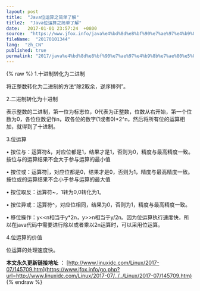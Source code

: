 ```yaml
---
layout: post
title:  "Java位运算之简单了解"
title2:  "Java位运算之简单了解"
date:   2017-01-01 23:57:24  +0800
source:  "https://www.jfox.info/java%e4%bd%8d%e8%bf%90%e7%ae%97%e4%b9%8b%e7%ae%80%e5%8d%95%e4%ba%86%e8%a7%a3.html"
fileName:  "20170101344"
lang:  "zh_CN"
published: true
permalink: "2017/java%e4%bd%8d%e8%bf%90%e7%ae%97%e4%b9%8b%e7%ae%80%e5%8d%95%e4%ba%86%e8%a7%a3.html"
---
```

{% raw %}
1.十进制转化为二进制

将正整数转化为二进制的方法“除2取余，逆序排列”。

2.二进制转化为十进制

表示整数的二进制，第一位为标志位，0代表为正整数，位数从右开始，第一个位数为0，各位位数记作n，取各位的数字(1或者0)*2^n，然后将所有位的运算相加，就得到了十进制。

3.位运算

• 按位与：运算符&，对应位都是1，结果才是1，否则为0，精度与最高精度一致。按位与的运算结果不会大于参与运算的最小值

• 按位或：运算符|，对应位都是0，结果才是0，否则为1，精度与最高精度一致。按位或的运算结果不会小于参与运算的最大值

• 按位取反：运算符~，1转为0,0转化为1。

• 按位异或：运算符^，对应位相同，结果为0，否则为1，精度与最高精度一致。

• 移位操作：y<<n相当于y*2n，y>>n相当于y/2n。因为位运算执行速度快，所以在java代码中需要进行除以或者乘以2n运算时，可以采用位运算。

4.位运算的价值

位运算的处理速度快。

**本文永久更新链接地址** ： [http://www.linuxidc.com/Linux/2017-07/145709.htm](https://www.jfox.info/go.php?url=http://www.linuxidc.com/Linux/2017-07/../../Linux/2017-07/145709.htm)
{% endraw %}